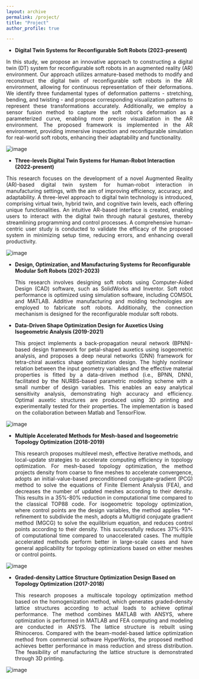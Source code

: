 ```yaml
---
layout: archive
permalink: /project/
title: "Project"
author_profile: true

---
```


- **Digital Twin Systems for Reconfigurable Soft Robots (2023-present)**

<div style="text-align: justify">
  In this study, we propose an innovative approach to constructing a digital twin (DT) system for reconfigurable soft robots in an augmented reality (AR) environment. Our approach utilizes armature-based methods to modify and reconstruct the digital twin of reconfigurable soft robots in the AR environment, allowing for continuous representation of their deformations. We identify three fundamental types of deformation patterns - stretching, bending, and twisting - and propose corresponding visualization patterns to represent these transformations accurately. Additionally, we employ a sensor fusion method to capture the soft robot's deformation as a parameterized curve, enabling more precise visualization in the AR environment. The proposed framework is implemented in the AR environment, providing immersive inspection and reconfigurable simulation for real-world soft robots, enhancing their adaptability and functionality.

  </div>
  
  ![image](https://github.com/user-attachments/assets/9baa2638-1ac0-497f-b1d2-6ecedd739370)


- **Three-levels Digital Twin Systems for Human-Robot Interaction (2022-present)**

 <div style="text-align: justify">
  This research focuses on the development of a novel Augmented Reality (AR)-based digital twin system for human-robot interaction in manufacturing settings, with the aim of improving efficiency, accuracy, and adaptability. A three-level approach to digital twin technology is introduced, comprising virtual twin, hybrid twin, and cognitive twin levels, each offering unique functionalities. An intuitive AR-based interface is created, enabling users to interact with the digital twin through natural gestures, thereby streamlining programming and control processes. A comprehensive human-centric user study is conducted to validate the efficacy of the proposed system in minimizing setup time, reducing errors, and enhancing overall productivity.
   
  </div>
  
  ![image](https://github.com/user-attachments/assets/65b3a29e-05fd-45bc-9034-52c65106827c)

- **Design, Optimization, and Manufacturing Systems for Reconfigurable Modular Soft Robots (2021-2023)**

   <div style="text-align: justify">
  This research involves designing soft robots using Computer-Aided Design (CAD) software, such as SolidWorks and Inventor. Soft robot performance is optimized using simulation software, including COMSOL and MATLAB. Additive manufacturing and molding technologies are employed to fabricate soft robots. Additionally, the connection mechanism is designed for the reconfigurable modular soft robots.
     
  </div>
  
- **Data-Driven Shape Optimization Design for Auxetics Using Isogeometric Analysis (2019-2021)**

   <div style="text-align: justify">
  This project implements a back-propagation neural network (BPNN)-based design framework for petal-shaped auxetics using isogeometric analysis, and proposes a deep neural networks (DNN) framework for tetra-chiral auxetics shape optimization design. The highly nonlinear relation between the input geometry variables and the effective material properties is fitted by a data-driven method (i.e., BPNN, DNN), facilitated by the NURBS-based parametric modeling scheme with a small number of design variables. This enables an easy analytical sensitivity analysis, demonstrating high accuracy and efficiency. Optimal auxetic structures are produced using 3D printing and experimentally tested for their properties. The implementation is based on the collaboration between Matlab and TensorFlow.

  </div>

![image](https://github.com/user-attachments/assets/0a9be658-006d-4ecf-9763-0bf8fa5e8d29)


- **Multiple Accelerated Methods for Mesh-based and Isogeometric Topology Optimization (2018-2019)**

  <div style="text-align: justify">
  This research proposes multilevel mesh, effective iterative methods, and local-update strategies to accelerate computing efficiency in topology optimization. For mesh-based topology optimization, the method projects density from coarse to fine meshes to accelerate convergence, adopts an initial-value-based preconditioned conjugate-gradient (PCG) method to solve the equations of Finite Element Analysis (FEA), and decreases the number of updated meshes according to their density. This results in a 35%-80% reduction in computational time compared to the classical TOP88 code. For isogeometric topology optimization, where control points are the design variables, the method applies *h*-refinement to subdivide the mesh, adopts a Multigrid conjugate gradient method (MGCG) to solve the equilibrium equation, and reduces control points according to their density. This successfully reduces 37%-93% of computational time compared to unaccelerated cases. The multiple accelerated methods perform better in large-scale cases and have general applicability for topology optimizations based on either meshes or control points.

  </div>

![image](https://github.com/user-attachments/assets/217c9091-8008-496c-9bbe-a8622a355caf)


- **Graded-density Lattice Structure Optimization Design Based on Topology Optimization (2017-2018)**

  <div style="text-align: justify">
  This research proposes a multiscale topology optimization method based on the homogenization method, which generates graded-density lattice structures according to actual loads to achieve optimal performance. The method combines MATLAB with ANSYS, where optimization is performed in MATLAB and FEA computing and modeling are conducted in ANSYS. The lattice structure is rebuilt using Rhinoceros. Compared with the beam-model-based lattice optimization method from commercial software HyperWorks, the proposed method achieves better performance in mass reduction and stress distribution. The feasibility of manufacturing the lattice structure is demonstrated through 3D printing.
  
  </div>

![image](https://github.com/user-attachments/assets/9586c63b-2e20-48eb-96da-926c93dc436e)
